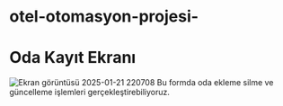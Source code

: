 # otel-otomasyon-projesi-
# Oda Kayıt Ekranı
![Ekran görüntüsü 2025-01-21 220708](https://github.com/user-attachments/assets/f56515cc-c7e8-4cbb-bb7a-c45560259a10)
Bu formda oda ekleme silme ve güncelleme işlemleri gerçekleştirebiliyoruz. 
